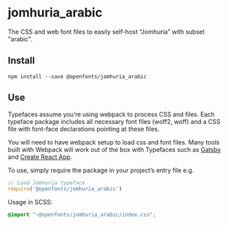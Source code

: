
# jomhuria_arabic

The CSS and web font files to easily self-host “Jomhuria” with subset "arabic".

## Install

`npm install --save @openfonts/jomhuria_arabic`

## Use

Typefaces assume you’re using webpack to process CSS and files. Each typeface
package includes all necessary font files (woff2, woff) and a CSS file with
font-face declarations pointing at these files.

You will need to have webpack setup to load css and font files. Many tools built
with Webpack will work out of the box with Typefaces such as [Gatsby](https://github.com/gatsbyjs/gatsby)
and [Create React App](https://github.com/facebookincubator/create-react-app).

To use, simply require the package in your project’s entry file e.g.

```javascript
// Load Jomhuria typeface
require('@openfonts/jomhuria_arabic')
```

Usage in SCSS:
```scss
@import "~@openfonts/jomhuria_arabic/index.css";
```
